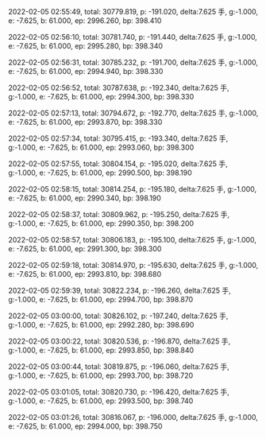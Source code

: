 2022-02-05 02:55:49, total: 30779.819, p: -191.020, delta:7.625 手, g:-1.000, e: -7.625, b: 61.000, ep: 2996.260, bp: 398.410

2022-02-05 02:56:10, total: 30781.740, p: -191.440, delta:7.625 手, g:-1.000, e: -7.625, b: 61.000, ep: 2995.280, bp: 398.340

2022-02-05 02:56:31, total: 30785.232, p: -191.700, delta:7.625 手, g:-1.000, e: -7.625, b: 61.000, ep: 2994.940, bp: 398.330

2022-02-05 02:56:52, total: 30787.638, p: -192.340, delta:7.625 手, g:-1.000, e: -7.625, b: 61.000, ep: 2994.300, bp: 398.330

2022-02-05 02:57:13, total: 30794.672, p: -192.770, delta:7.625 手, g:-1.000, e: -7.625, b: 61.000, ep: 2993.870, bp: 398.330

2022-02-05 02:57:34, total: 30795.415, p: -193.340, delta:7.625 手, g:-1.000, e: -7.625, b: 61.000, ep: 2993.060, bp: 398.300

2022-02-05 02:57:55, total: 30804.154, p: -195.020, delta:7.625 手, g:-1.000, e: -7.625, b: 61.000, ep: 2990.500, bp: 398.190

2022-02-05 02:58:15, total: 30814.254, p: -195.180, delta:7.625 手, g:-1.000, e: -7.625, b: 61.000, ep: 2990.340, bp: 398.190

2022-02-05 02:58:37, total: 30809.962, p: -195.250, delta:7.625 手, g:-1.000, e: -7.625, b: 61.000, ep: 2990.350, bp: 398.200

2022-02-05 02:58:57, total: 30806.183, p: -195.100, delta:7.625 手, g:-1.000, e: -7.625, b: 61.000, ep: 2991.300, bp: 398.300

2022-02-05 02:59:18, total: 30814.970, p: -195.630, delta:7.625 手, g:-1.000, e: -7.625, b: 61.000, ep: 2993.810, bp: 398.680

2022-02-05 02:59:39, total: 30822.234, p: -196.260, delta:7.625 手, g:-1.000, e: -7.625, b: 61.000, ep: 2994.700, bp: 398.870

2022-02-05 03:00:00, total: 30826.102, p: -197.240, delta:7.625 手, g:-1.000, e: -7.625, b: 61.000, ep: 2992.280, bp: 398.690

2022-02-05 03:00:22, total: 30820.536, p: -196.870, delta:7.625 手, g:-1.000, e: -7.625, b: 61.000, ep: 2993.850, bp: 398.840

2022-02-05 03:00:44, total: 30819.875, p: -196.060, delta:7.625 手, g:-1.000, e: -7.625, b: 61.000, ep: 2993.700, bp: 398.720

2022-02-05 03:01:05, total: 30820.730, p: -196.420, delta:7.625 手, g:-1.000, e: -7.625, b: 61.000, ep: 2993.500, bp: 398.740

2022-02-05 03:01:26, total: 30816.067, p: -196.000, delta:7.625 手, g:-1.000, e: -7.625, b: 61.000, ep: 2994.000, bp: 398.750